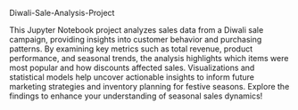  Diwali-Sale-Analysis-Project


This Jupyter Notebook project analyzes sales data from a Diwali sale campaign, providing insights into customer behavior and purchasing patterns. By examining key metrics such as total revenue, product performance, and seasonal trends, the analysis highlights which items were most popular and how discounts affected sales. Visualizations and statistical models help uncover actionable insights to inform future marketing strategies and inventory planning for festive seasons. Explore the findings to enhance your understanding of seasonal sales dynamics!
